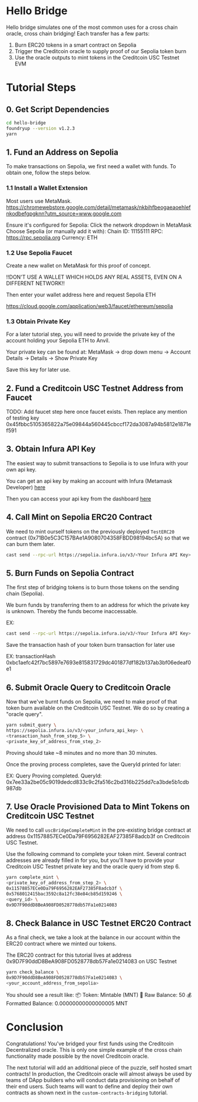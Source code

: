 # Hello Bridge
Hello bridge simulates one of the most common uses for a cross chain oracle, cross chain bridging! Each transfer has a few parts:
1. Burn ERC20 tokens in a smart contract on Sepolia
2. Trigger the Creditcoin oracle to supply proof of our Sepolia token burn
3. Use the oracle outputs to mint tokens in the Creditcoin USC Testnet EVM

# Tutorial Steps

## 0. Get Script Dependencies
```sh
cd hello-bridge
foundryup --version v1.2.3
yarn
```

## 1. Fund an Address on Sepolia
To make transactions on Sepolia, we first need a wallet with funds. To obtain one, follow the steps below.

### 1.1 Install a Wallet Extension
Most users use MetaMask. https://chromewebstore.google.com/detail/metamask/nkbihfbeogaeaoehlefnkodbefgpgknn?utm_source=www.google.com 

Ensure it's configured for Sepolia:
  Click the network dropdown in MetaMask
  Choose Sepolia (or manually add it with):
    Chain ID: 11155111
    RPC: https://rpc.sepolia.org
    Currency: ETH

### 1.2 Use Sepolia Faucet
Create a new wallet on MetaMask for this proof of concept. 

!!DON'T USE A WALLET WHICH HOLDS ANY REAL ASSETS, EVEN ON A DIFFERENT NETWORK!!

Then enter your wallet address here and request Sepolia ETH 

https://cloud.google.com/application/web3/faucet/ethereum/sepolia 

### 1.3 Obtain Private Key
For a later tutorial step, you will need to provide the private key of the account holding your Sepolia ETH to Anvil. 

Your private key can be found at:
MetaMask -> drop down menu -> Account Details -> Details -> Show Private Key

Save this key for later use.

## 2. Fund a Creditcoin USC Testnet Address from Faucet
TODO: Add faucet step here once faucet exists. Then replace any mention of testing key 0x45fbbc5105365822a75e09844a560445cbccf172da3087a94b5812e1871ef591

## 3. Obtain Infura API Key
The easiest way to submit transactions to Sepolia is to use Infura with your own api key.

You can get an api key by making an account with Infura (Metamask Developer) [here](https://developer.metamask.io/register)

Then you can access your api key from the dashboard [here](https://developer.metamask.io/)

## 4. Call Mint on Sepolia ERC20 Contract
We need to mint ourself tokens on the previously deployed `TestERC20` contract (0x71B0e5C3C157BAe1A9080704358FBDD98194bc5A) so that we can burn them later. 

```sh
cast send --rpc-url https://sepolia.infura.io/v3/<Your Infura API Key> 0x15166Ba9d24aBfa477C0c88dD1E6321297214eC8 "mint(uint256)" 50000 --private-key <private key you funded with Sepolia ETH>
```

## 5. Burn Funds on Sepolia Contract
The first step of bridging tokens is to burn those tokens on the sending chain (Sepolia). 

We burn funds by transferring them to an address for which the private key is unknown. Thereby the funds become inaccessable.

EX:
```sh
cast send --rpc-url https://sepolia.infura.io/v3/<Your Infura API Key> 0x15166Ba9d24aBfa477C0c88dD1E6321297214eC8 "burn(uint256)" "50" --private-key <key you funded with Sepolia ETH>
```

Save the transaction hash of your token burn transaction for later use

EX:
transactionHash         0xbc1aefc42f7bc5897e7693e815831729dc401877df182b137ab3bf06edeaf0e1

## 6. Submit Oracle Query to Creditcoin Oracle
Now that we've burnt funds on Sepolia, we need to make proof of that token burn available on the Creditcoin USC Testnet. We do so by creating a "oracle query".

```sh
yarn submit_query \
https://sepolia.infura.io/v3/<your_infura_api_key> \
<transaction_hash_from_step_5> \
<private_key_of_address_from_step_2>
```

Proving should take ~8 minutes and no more than 30 minutes.

Once the proving process completes, save the QueryId printed for later:

EX:
Query Proving completed. QueryId: 0x7ee33a2be05c9019dedcd833c9c2fa516c2bd316b225dd7ca3bde5b1cdb987db

## 7. Use Oracle Provisioned Data to Mint Tokens on Creditcoin USC Testnet
We need to call `uscBridgeCompleteMint` in the pre-existing bridge contract at address 0x11578857ECe0Da79F6956282EAF27385F8adcb3f on Creditcoin USC Testnet. 

Use the following command to complete your token mint. Several contract addresses are already filled in for you, but you'll have to provide your Creditcoin USC Testnet private key and the oracle query id from step 6.
```sh
yarn complete_mint \
<private_key_of_address_from_step_2> \
0x11578857ECe0Da79F6956282EAF27385F8adcb3f \
0x5768012415bac3592c8a12fc38e84cb85d159246 \
<query_id> \
0x9D7F90ddD8BeA908FD0528778db57Fa1e0214083
```

## 8. Check Balance in USC Testnet ERC20 Contract
As a final check, we take a look at the balance in our account within the ERC20 contract where we minted our tokens.

The ERC20 contract for this tutorial lives at address 0x9D7F90ddD8BeA908FD0528778db57Fa1e0214083 on USC Testnet

```sh
yarn check_balance \
0x9D7F90ddD8BeA908FD0528778db57Fa1e0214083 \
<your_account_address_from_sepolia>
```

You should see a result like:
📦 Token: Mintable (MNT)
🧾 Raw Balance: 50
💰 Formatted Balance: 0.00000000000000005 MNT

# Conclusion
Congratulations! You've bridged your first funds using the Creditcoin Decentralized oracle. This is only one simple example of the cross chain functionality made possible by the novel Creditcoin oracle. 

The next tutorial will add an additional piece of the puzzle, self hosted smart contracts! In production, the Creditcoin oracle will almost always be used by teams of DApp builders who will conduct data provisioning on behalf of their end users. Such teams will want to define and deploy their own contracts as shown next in the `custom-contracts-bridging` tutorial.